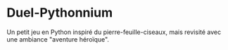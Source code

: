 # Duel-Pythonnium
Un petit jeu en Python inspiré du pierre-feuille-ciseaux, mais revisité avec une ambiance "aventure héroïque".
